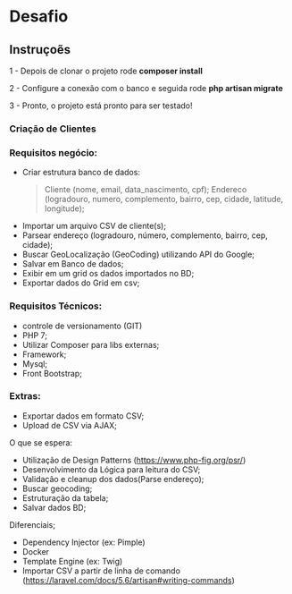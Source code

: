 # Desafio

## Instruçoẽs

1 - Depois de clonar o projeto rode <strong>composer install</strong>

2 - Configure a conexão com o banco e seguida rode <strong>php artisan migrate</strong>

3 - Pronto, o projeto está pronto para ser testado!

### Criação de Clientes

### Requisitos negócio:

- Criar estrutura banco de dados:
    > Cliente (nome, email, data_nascimento, cpf);
    > Endereco (logradouro, numero, complemento, bairro, cep, cidade, latitude, longitude);
- Importar um arquivo CSV de cliente(s);
- Parsear endereço (logradouro, número, complemento, bairro, cep, cidade);
- Buscar GeoLocalização (GeoCoding) utilizando API do Google;
- Salvar em Banco de dados;
- Exibir em um grid os dados importados no BD;
- Exportar dados do Grid em csv;

### Requisitos Técnicos:

- controle de versionamento (GIT)
- PHP 7;
- Utilizar Composer para libs externas;
- Framework;
- Mysql;
- Front Bootstrap;

### Extras:

- Exportar dados em formato CSV;
- Upload de CSV via AJAX;

O que se espera: 

- Utilização de Design Patterns (https://www.php-fig.org/psr/)
- Desenvolvimento da Lógica para leitura do CSV;
- Validação e cleanup dos dados(Parse endereço);
- Buscar geocoding;
- Estruturação da tabela;
- Salvar dados BD;

Diferenciais;

- Dependency Injector (ex: Pimple)
- Docker
- Template Engine (ex: Twig)
- Importar CSV a partir de linha de comando (https://laravel.com/docs/5.6/artisan#writing-commands)